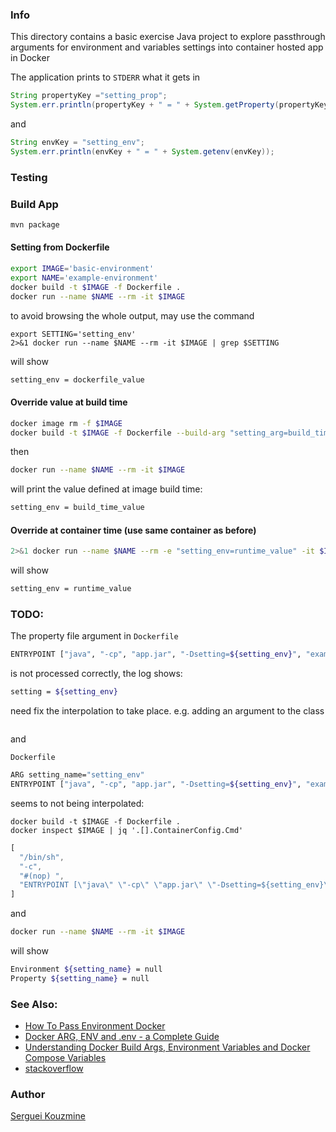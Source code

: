 ### Info

This directory contains a basic exercise Java project to explore passthrough arguments for environment and variables settings into container hosted app in Docker

The application prints to `STDERR` what it gets in
```java
String propertyKey ="setting_prop";
System.err.println(propertyKey + " = " + System.getProperty(propertyKey));
```
and
```java
String envKey = "setting_env";
System.err.println(envKey + " = " + System.getenv(envKey));
```
### Testing
### Build App
```sh
mvn package
```
#### Setting from Dockerfile

```sh
export IMAGE='basic-environment'
export NAME='example-environment'
docker build -t $IMAGE -f Dockerfile .
docker run --name $NAME --rm -it $IMAGE
```
to avoid browsing the whole output, may use the command
```
export SETTING='setting_env'
2>&1 docker run --name $NAME --rm -it $IMAGE | grep $SETTING
```
will show
```sh
setting_env = dockerfile_value
```
#### Override value at build time 
```sh
docker image rm -f $IMAGE
docker build -t $IMAGE -f Dockerfile --build-arg "setting_arg=build_time_value" .
```
then
```sh
docker run --name $NAME --rm -it $IMAGE

```
will print the value defined at image build time:
```sh
setting_env = build_time_value
```
#### Override at container time (use same container as before)
```sh
2>&1 docker run --name $NAME --rm -e "setting_env=runtime_value" -it $IMAGE | grep $SETTING
```
will show
```sh
setting_env = runtime_value
```
### TODO:

The property file argument in `Dockerfile`
```sh
ENTRYPOINT ["java", "-cp", "app.jar", "-Dsetting=${setting_env}", "example.EnvironmentPrinter"]
```
is not processed correctly, the log shows:
```sh
setting = ${setting_env}
```
need fix the interpolation to take place.
e.g. adding an argument to the class 
```
```
and

`Dockerfile`
```sh
ARG setting_name="setting_env"
ENTRYPOINT ["java", "-cp", "app.jar", "-Dsetting=${setting_env}", "example.EnvironmentPrinter", "${setting_name}"]
```
seems to not being interpolated:
```
docker build -t $IMAGE -f Dockerfile .
docker inspect $IMAGE | jq '.[].ContainerConfig.Cmd' 
```
```js
[
  "/bin/sh",
  "-c",
  "#(nop) ",
  "ENTRYPOINT [\"java\" \"-cp\" \"app.jar\" \"-Dsetting=${setting_env}\" \"example.EnvironmentPrinter\" \"${setting_name}\"]"
]
```
and
```sh
docker run --name $NAME --rm -it $IMAGE
```
will show
```sh
Environment ${setting_name} = null
Property ${setting_name} = null
```
### See Also:
  * [How To Pass Environment Docker](https://blog.bitsrc.io/how-to-pass-environment-info-during-docker-builds-1f7c5566dd0e) 
  * [Docker ARG, ENV and .env - a Complete Guide](https://vsupalov.com/docker-arg-env-variable-guide/)
  * [Understanding Docker Build Args, Environment Variables and Docker Compose Variables](https://vsupalov.com/docker-env-vars/)
  * [stackoverflow](https://stackoverflow.com/questions/30494050/how-do-i-pass-environment-variables-to-docker-containers)

### Author
[Serguei Kouzmine](kouzmine_serguei@yahoo.com)


